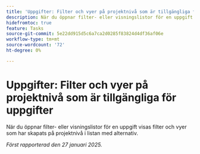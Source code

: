 ```yaml
---
title: 'Uppgifter: Filter och vyer på projektnivå som är tillgängliga för uppgifter'
description: När du öppnar filter- eller visningslistor för en uppgift visas filter och vyer som har skapats på projektnivå i listan med alternativ.
hidefromtoc: true
feature: Tasks
source-git-commit: 5e22dd915d5c6a7ca2d0285f83824d4df36af06e
workflow-type: tm+mt
source-wordcount: '72'
ht-degree: 0%

---
```


# Uppgifter: Filter och vyer på projektnivå som är tillgängliga för uppgifter

När du öppnar filter- eller visningslistor för en uppgift visas filter och vyer som har skapats på projektnivå i listan med alternativ.

_Först rapporterad den 27 januari 2025._
